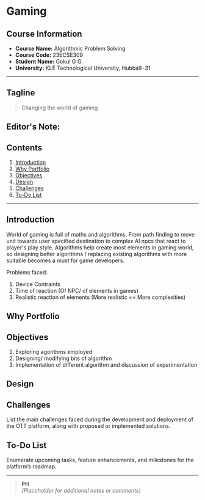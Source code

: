 # Gaming 

## Course Information

- **Course Name:** Algorithmic Problem Solving
- **Course Code:** 23ECSE309
- **Student Name:** Gokul G G
- **University:** KLE Technological University, Hubballi-31

---

## Tagline
> Changing the world of gaming

## Editor's Note:


## Contents
1. [Introduction](#introduction)
2. [Why Portfolio](#why-portfolio)
3. [Objectives](#objectives)
4. [Design](#design)
5. [Challenges](#challenges)
6. [To-Do List](#to-do-list)

---

## Introduction
 World of gaming is full of maths and algorithms. From path finding to move unit towards user specified destination to complex AI npcs that react to player's play style. Algorithms help create most elements in gaming world, so designing better algorithms / replacing existing algorithms with more suitable becomes a must for game developers.

Problems faced:
1. Device Contraints
2. Time of reaction (Of NPC/ of elements in games)
3. Realistic reaction of elements (More realistic == More complexities)

## Why Portfolio
 

## Objectives
  1. Exploring agorithms employed
  2. Designing/ modifying bits of algorithm
  3. Implementation of different algorithm and discussion of experimentation

## Design


## Challenges
List the main challenges faced during the development and deployment of the OTT platform, along with proposed or implemented solutions.

## To-Do List
Enumerate upcoming tasks, feature enhancements, and milestones for the platform’s roadmap.

---

> **PH**  
> *(Placeholder for additional notes or comments)*

